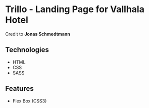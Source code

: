 # Trillo - Landing Page for Vallhala Hotel

Credit to **Jonas Schmedtmann**

## Technologies

- HTML
- CSS
- SASS

## Features

- Flex Box (CSS3)
